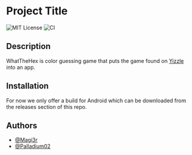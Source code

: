 # Project Title

![MIT License](https://img.shields.io/badge/License-MIT-green.svg)
![CI](https://github.com/WhatTheHexdec/whatthehex/actions/workflows/main.yml/badge.svg)

## Description

WhatTheHex is color guessing game that puts the game found on [Yizzle](https://yizzle.com/whatthehex/) into an app.

## Installation

For now we only offer a build for Android which can be downloaded
from the releases section of this repo.

## Authors

- [@Magi3r](https://www.github.com/Magi3r)
- [@Palladium02](https://www.github.com/Palladium02)
